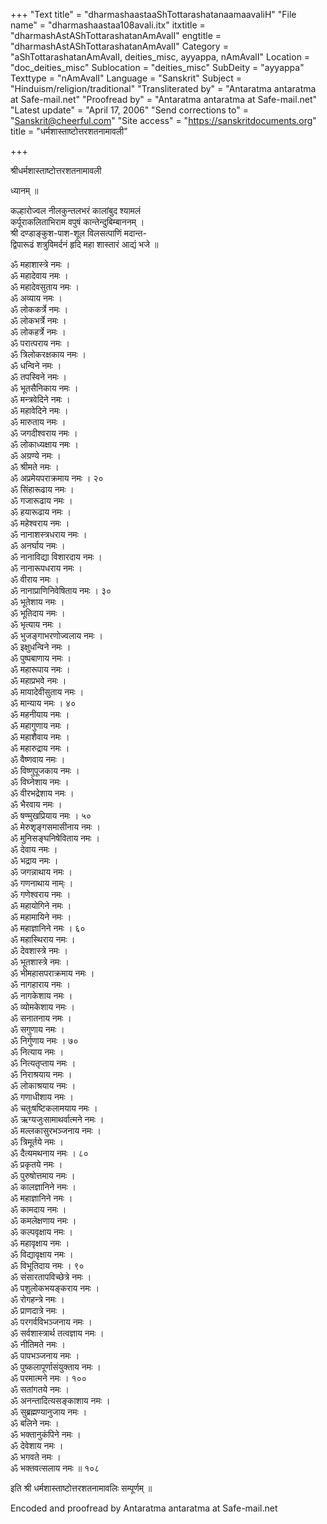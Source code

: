 +++
"Text title" = "dharmashaastaaShTottarashatanaamaavaliH"
"File name" = "dharmashaastaa108avali.itx"
itxtitle = "dharmashAstAShTottarashatanAmAvalI"
engtitle = "dharmashAstAShTottarashatanAmAvalI"
Category = "aShTottarashatanAmAvalI, deities_misc, ayyappa, nAmAvalI"
Location = "doc_deities_misc"
Sublocation = "deities_misc"
SubDeity = "ayyappa"
Texttype = "nAmAvalI"
Language = "Sanskrit"
Subject = "Hinduism/religion/traditional"
"Transliterated by" = "Antaratma antaratma at Safe-mail.net"
"Proofread by" = "Antaratma antaratma at Safe-mail.net"
"Latest update" = "April 17, 2006"
"Send corrections to" = "Sanskrit@cheerful.com"
"Site access" = "https://sanskritdocuments.org"
title = "धर्मशास्ताष्टोत्तरशतनामावली"

+++
  
 श्रीधर्मशास्ताष्टोत्तरशतनामावली   
  
ध्यानम् ॥  
  
कल्हारोज्वल नीलकुन्तलभरं कालांबुद श्यामलं  
कर्पूराकलिताभिराम वपुषं कान्तेन्दुबिम्बाननम् ।  
श्री दण्डाङ्कुश-पाश-शूल विलसत्पाणिं मदान्त-  
द्विपारूढं शत्रुविमर्दनं हृदि महा शास्तारं आद्यं भजे ॥  
  
ॐ महाशास्त्रे नमः ।  
ॐ महादेवाय नमः ।  
ॐ महादेवसुताय नमः ।  
ॐ अव्याय नमः ।  
ॐ लोककर्त्रे नमः ।  
ॐ लोकभर्त्रे नमः ।  
ॐ लोकहर्त्रे नमः ।  
ॐ परात्पराय नमः ।  
ॐ त्रिलोकरक्षकाय नमः ।  
ॐ धन्विने नमः ।  
ॐ तपस्विने नमः ।  
ॐ भूतसैनिकाय नमः ।  
ॐ मन्त्रवेदिने नमः ।  
ॐ महावेदिने नमः ।  
ॐ मारुताय नमः ।  
ॐ जगदीश्वराय नमः ।  
ॐ लोकाध्यक्षाय नमः ।  
ॐ अग्रण्ये नमः ।  
ॐ श्रीमते नमः ।  
ॐ अप्रमेयपराक्रमाय नमः । २०  
ॐ सिंहारूढाय नमः ।  
ॐ गजारूढाय नमः ।  
ॐ हयारूढाय नमः ।  
ॐ महेश्वराय नमः ।  
ॐ नानाशस्त्रधराय नमः ।  
ॐ अनर्घाय नमः ।  
ॐ नानाविद्या विशारदाय नमः ।  
ॐ नानारूपधराय नमः ।  
ॐ वीराय नमः ।  
ॐ नानाप्राणिनिवेषिताय नमः । ३०  
ॐ भूतेशाय नमः ।  
ॐ भूतिदाय नमः ।  
ॐ भृत्याय नमः ।  
ॐ भुजङ्गाभरणोज्वलाय नमः ।  
ॐ इक्षुधन्विने नमः ।  
ॐ पुष्पबाणाय नमः ।  
ॐ महारूपाय नमः ।  
ॐ महाप्रभवे नमः ।  
ॐ मायादेवीसुताय नमः ।  
ॐ मान्याय नमः । ४०  
ॐ महनीयाय नमः ।  
ॐ महागुणाय नमः ।  
ॐ महाशैवाय नमः ।  
ॐ महारुद्राय नमः ।  
ॐ वैष्णवाय नमः ।  
ॐ विष्णुपूजकाय नमः ।  
ॐ विघ्नेशाय नमः ।  
ॐ वीरभद्रेशाय नमः ।  
ॐ भैरवाय नमः ।  
ॐ षण्मुखप्रियाय नमः । ५०  
ॐ मेरुशृङ्गसमासीनाय नमः ।  
ॐ मुनिसङ्घनिषेविताय नमः ।  
ॐ देवाय नमः ।  
ॐ भद्राय नमः ।  
ॐ जगन्नाथाय नमः ।  
ॐ गणनाथाय नाम्ः ।  
ॐ गणेश्वराय नमः  ।  
ॐ महायोगिने नमः ।  
ॐ महामायिने नमः ।  
ॐ महाज्ञानिने नमः । ६०  
ॐ महास्थिराय नमः ।  
ॐ देवशास्त्रे नमः ।  
ॐ भूतशास्त्रे नमः ।  
ॐ भीमहासपराक्रमाय नमः ।  
ॐ नागहाराय नमः ।  
ॐ नागकेशाय नमः ।  
ॐ व्योमकेशाय नमः ।  
ॐ सनातनाय नमः ।  
ॐ सगुणाय नमः ।  
ॐ निर्गुणाय नमः । ७०  
ॐ नित्याय नमः ।  
ॐ नित्यतृप्ताय नमः ।  
ॐ निराश्रयाय नमः ।  
ॐ लोकाश्रयाय नमः ।  
ॐ गणाधीशाय नमः ।  
ॐ चतुःषष्टिकलामयाय नमः  ।  
ॐ ऋग्यजुःसामाथर्वात्मने नमः ।  
ॐ मल्लकासुरभञ्जनाय नमः ।  
ॐ त्रिमूर्तये नमः ।  
ॐ दैत्यमथनाय नमः । ८०  
ॐ प्रकृतये नमः ।  
ॐ पुरुषोत्तमाय नमः ।  
ॐ कालज्ञानिने नमः ।  
ॐ महाज्ञानिने नमः ।  
ॐ कामदाय नमः ।  
ॐ कमलेक्षणाय नमः  ।  
ॐ कल्पवृक्षाय नमः ।  
ॐ महावृक्षाय नमः ।  
ॐ विद्यावृक्षाय नमः ।  
ॐ विभूतिदाय नमः । ९०  
ॐ संसारतापविच्छेत्रे नमः ।  
ॐ पशुलोकभयङ्कराय नमः ।  
ॐ रोगहन्त्रे नमः ।  
ॐ प्राणदात्रे नमः ।  
ॐ परगर्वविभञ्जनाय नमः ।  
ॐ सर्वशास्त्रार्थ तत्वज्ञाय नमः ।  
ॐ नीतिमते नमः ।  
ॐ पापभञ्जनाय नमः  ।  
ॐ पुष्कलापूर्णासंयुक्ताय नमः ।  
ॐ परमात्मने नमः । १००  
ॐ सतांगतये नमः ।  
ॐ अनन्तादित्यसङ्काशाय नमः ।  
ॐ सुब्रह्मण्यानुजाय नमः ।  
ॐ बलिने नमः ।  
ॐ भक्तानुकंपिने नमः ।  
ॐ देवेशाय नमः ।  
ॐ भगवते नमः ।  
ॐ भक्तवत्सलाय नमः  ॥ १०८  
  
इति श्री धर्मशास्ताष्टोत्तरशतनामावलिः सम्पूर्णम् ॥  
  
  
Encoded and proofread by Antaratma antaratma at Safe-mail.net  
  
